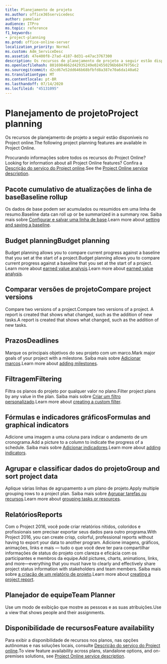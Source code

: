 ```yaml
---
title: Planejamento de projeto
ms.author: office365servicedesc
author: pamelaar
audience: ITPro
ms.topic: reference
f1_keywords:
- project-planning
ms.prod: office-online-server
localization_priority: Normal
ms.custom: Adm_ServiceDesc
ms.assetid: 47e400f8-27ad-4187-8d31-e47ac3767300
description: Os recursos de planejamento de projeto a seguir estão disponíveis no Project online.
ms.openlocfilehash: 8016984662d42935249e024550296b68479756c2
ms.sourcegitcommit: d2cd67e52dd646b68bfbfd8a387e70a6da140a62
ms.translationtype: MT
ms.contentlocale: pt-BR
ms.lasthandoff: 07/14/2020
ms.locfileid: "45131095"
---
```

# <a name="project-planning"></a><span data-ttu-id="b6a91-103">Planejamento de projeto</span><span class="sxs-lookup"><span data-stu-id="b6a91-103">Project planning</span></span>

<span data-ttu-id="b6a91-104">Os recursos de planejamento de projeto a seguir estão disponíveis no Project online.</span><span class="sxs-lookup"><span data-stu-id="b6a91-104">The following project planning features are available in Project Online.</span></span>
  
<span data-ttu-id="b6a91-105">Procurando informações sobre todos os recursos do Project Online?</span><span class="sxs-lookup"><span data-stu-id="b6a91-105">Looking for information about all Project Online features?</span></span> <span data-ttu-id="b6a91-106">Confira a [Descrição do serviço do Project online](project-online-service-description.md).</span><span class="sxs-lookup"><span data-stu-id="b6a91-106">See the [Project Online service description](project-online-service-description.md).</span></span>
  
## <a name="baseline-rollup"></a><span data-ttu-id="b6a91-107">Pacote cumulativo de atualizações de linha de base</span><span class="sxs-lookup"><span data-stu-id="b6a91-107">Baseline rollup</span></span>

<span data-ttu-id="b6a91-108">Os dados de base podem ser acumulados ou resumidos em uma linha de resumo.</span><span class="sxs-lookup"><span data-stu-id="b6a91-108">Baseline data can roll up or be summarized in a summary row.</span></span> <span data-ttu-id="b6a91-109">Saiba mais sobre [Configurar e salvar uma linha de base](https://go.microsoft.com/fwlink/p/?LinkId=271346).</span><span class="sxs-lookup"><span data-stu-id="b6a91-109">Learn more about [setting and saving a baseline](https://go.microsoft.com/fwlink/p/?LinkId=271346).</span></span>
  
## <a name="budget-planning"></a><span data-ttu-id="b6a91-110">Budget planning</span><span class="sxs-lookup"><span data-stu-id="b6a91-110">Budget planning</span></span>

<span data-ttu-id="b6a91-111">Budget planning allows you to compare current progress against a baseline that you set at the start of a project.</span><span class="sxs-lookup"><span data-stu-id="b6a91-111">Budget planning allows you to compare current progress against a baseline that you set at the start of a project.</span></span> <span data-ttu-id="b6a91-112">Learn more about [earned value analysis](https://go.microsoft.com/fwlink/p/?LinkId=271336).</span><span class="sxs-lookup"><span data-stu-id="b6a91-112">Learn more about [earned value analysis](https://go.microsoft.com/fwlink/p/?LinkId=271336).</span></span>
  
## <a name="compare-project-versions"></a><span data-ttu-id="b6a91-113">Comparar versões de projeto</span><span class="sxs-lookup"><span data-stu-id="b6a91-113">Compare project versions</span></span>

<span data-ttu-id="b6a91-114">Compare two versions of a project.</span><span class="sxs-lookup"><span data-stu-id="b6a91-114">Compare two versions of a project.</span></span> <span data-ttu-id="b6a91-115">A report is created that shows what changed, such as the addition of new tasks.</span><span class="sxs-lookup"><span data-stu-id="b6a91-115">A report is created that shows what changed, such as the addition of new tasks.</span></span>
  
## <a name="deadlines"></a><span data-ttu-id="b6a91-116">Prazos</span><span class="sxs-lookup"><span data-stu-id="b6a91-116">Deadlines</span></span>

<span data-ttu-id="b6a91-117">Marque os principais objetivos do seu projeto com um marco.</span><span class="sxs-lookup"><span data-stu-id="b6a91-117">Mark major goals of your project with a milestone.</span></span> <span data-ttu-id="b6a91-118">Saiba mais sobre [Adicionar marcos](https://go.microsoft.com/fwlink/p/?LinkId=271339).</span><span class="sxs-lookup"><span data-stu-id="b6a91-118">Learn more about [adding milestones](https://go.microsoft.com/fwlink/p/?LinkId=271339).</span></span>
  
## <a name="filtering"></a><span data-ttu-id="b6a91-119">Filtragem</span><span class="sxs-lookup"><span data-stu-id="b6a91-119">Filtering</span></span>

<span data-ttu-id="b6a91-120">Filtra os planos do projeto por qualquer valor no plano.</span><span class="sxs-lookup"><span data-stu-id="b6a91-120">Filter project plans by any value in the plan.</span></span> <span data-ttu-id="b6a91-121">Saiba mais sobre [Criar um filtro personalizado](https://go.microsoft.com/fwlink/p/?LinkId=271341).</span><span class="sxs-lookup"><span data-stu-id="b6a91-121">Learn more about [creating a custom filter](https://go.microsoft.com/fwlink/p/?LinkId=271341).</span></span>
  
## <a name="formulas-and-graphical-indicators"></a><span data-ttu-id="b6a91-122">Fórmulas e indicadores gráficos</span><span class="sxs-lookup"><span data-stu-id="b6a91-122">Formulas and graphical indicators</span></span>

<span data-ttu-id="b6a91-123">Adicione uma imagem a uma coluna para indicar o andamento de um cronograma.</span><span class="sxs-lookup"><span data-stu-id="b6a91-123">Add a picture to a column to indicate the progress of a schedule.</span></span> <span data-ttu-id="b6a91-124">Saiba mais sobre [Adicionar indicadores](https://go.microsoft.com/fwlink/p/?LinkId=271340).</span><span class="sxs-lookup"><span data-stu-id="b6a91-124">Learn more about [adding indicators](https://go.microsoft.com/fwlink/p/?LinkId=271340).</span></span>
  
## <a name="group-and-sort-project-data"></a><span data-ttu-id="b6a91-125">Agrupar e classificar dados do projeto</span><span class="sxs-lookup"><span data-stu-id="b6a91-125">Group and sort project data</span></span>

<span data-ttu-id="b6a91-126">Aplique várias linhas de agrupamento a um plano de projeto.</span><span class="sxs-lookup"><span data-stu-id="b6a91-126">Apply multiple grouping rows to a project plan.</span></span> <span data-ttu-id="b6a91-127">Saiba mais sobre [Agrupar tarefas ou recursos](https://go.microsoft.com/fwlink/p/?LinkId=271326).</span><span class="sxs-lookup"><span data-stu-id="b6a91-127">Learn more about [grouping tasks or resources](https://go.microsoft.com/fwlink/p/?LinkId=271326).</span></span>
  
## <a name="reports"></a><span data-ttu-id="b6a91-128">Relatórios</span><span class="sxs-lookup"><span data-stu-id="b6a91-128">Reports</span></span>

<span data-ttu-id="b6a91-129">Com o Project 2016, você pode criar relatórios nítidos, coloridos e profissionais sem precisar exportar seus dados para outro programa.</span><span class="sxs-lookup"><span data-stu-id="b6a91-129">With Project 2016, you can create crisp, colorful, professional reports without having to export your data to another program.</span></span> <span data-ttu-id="b6a91-130">Adicione imagens, gráficos, animações, links e mais &mdash; tudo o que você deve ter para compartilhar informações de status do projeto com clareza e eficácia com os participantes e membros da equipe.</span><span class="sxs-lookup"><span data-stu-id="b6a91-130">Add pictures, charts, animations, links, and more&mdash;everything that you must have to clearly and effectively share project status information with stakeholders and team members.</span></span> <span data-ttu-id="b6a91-131">Saiba mais sobre [a criação de um relatório de projeto](https://go.microsoft.com/fwlink/p/?LinkId=271349).</span><span class="sxs-lookup"><span data-stu-id="b6a91-131">Learn more about [creating a project report](https://go.microsoft.com/fwlink/p/?LinkId=271349).</span></span>
  
## <a name="team-planner"></a><span data-ttu-id="b6a91-132">Planejador de equipe</span><span class="sxs-lookup"><span data-stu-id="b6a91-132">Team Planner</span></span>

<span data-ttu-id="b6a91-133">Use um modo de exibição que mostre as pessoas e as suas atribuições.</span><span class="sxs-lookup"><span data-stu-id="b6a91-133">Use a view that shows people and their assignments.</span></span> 
  
## <a name="feature-availability"></a><span data-ttu-id="b6a91-134">Disponibilidade de recursos</span><span class="sxs-lookup"><span data-stu-id="b6a91-134">Feature availability</span></span>

<span data-ttu-id="b6a91-135">Para exibir a disponibilidade de recursos nos planos, nas opções autônomas e nas soluções locais, consulte [Descrição do serviço do Project online](project-online-service-description.md).</span><span class="sxs-lookup"><span data-stu-id="b6a91-135">To view feature availability across plans, standalone options, and on-premises solutions, see [Project Online service description](project-online-service-description.md).</span></span>
  